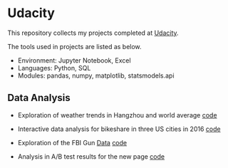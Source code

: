 # Udacity
This repository collects my projects completed at [Udacity](https://udacity.com).  

The tools used in projects are listed as below.
- Environment: Jupyter Notebook, Excel
- Languages: Python, SQL
- Modules: pandas, numpy, matplotlib, statsmodels.api  

## **Data Analysis**
* Exploration of weather trends in Hangzhou and world average [code](https://github.com/XueyunZhou/Udacity/blob/master/1.1%20Exploring%20Weather%20Trends.pdf)

* Interactive data analysis for bikeshare in three US cities in 2016 [code](https://github.com/XueyunZhou/Udacity/blob/master/1.2%20Explore%20US%20Bikeshare%20Data/bikeshare.py)

* Exploration of the FBI Gun [Data](https://github.com/BuzzFeedNews/nics-firearm-background-checks/blob/master/README.md) [code](https://github.com/XueyunZhou/Udacity/blob/master/1.3%20Investigate%20a%20Dataset/1.3%20Investigate%20a%20Dataset.ipynb)

* Analysis in A/B test results for the new page [code](https://github.com/XueyunZhou/Udacity/blob/master/1.4%20Analyze%20A:B%20Test%20Results/Analyze%20A:B%20Test%20Results.ipynb)
